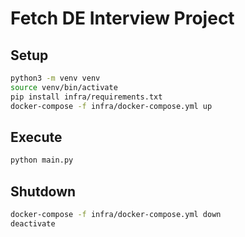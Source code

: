 # Fetch DE Interview Project

## Setup

```bash
python3 -m venv venv
source venv/bin/activate
pip install infra/requirements.txt
docker-compose -f infra/docker-compose.yml up
```

## Execute

```bash
python main.py
```

## Shutdown

```bash
docker-compose -f infra/docker-compose.yml down
deactivate
```
